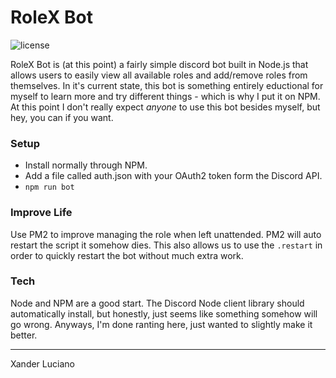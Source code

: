 # RoleX Bot

![license](https://img.shields.io/github/license/mashape/apistatus.svg?style=for-the-badge) 

RoleX Bot is (at this point) a fairly simple discord bot built in Node.js that allows users to easily view all available roles and add/remove roles from themselves. In it's current state, this bot is something entirely eductional for myself to learn more and try different things - which is why I put it on NPM. At this point I don't really expect *anyone* to use this bot besides myself, but hey, you can if you want.

### Setup


  - Install normally through NPM.
  - Add a file called auth.json with your OAuth2 token form the Discord API.
  - `npm run bot`


### Improve Life

Use PM2 to improve managing the role when left unattended. PM2 will auto restart the script it somehow dies. This also allows us to use the `.restart` in order to quickly restart the bot without much extra work.

### Tech

Node and NPM are a good start. The Discord Node client library should automatically install, but honestly, just seems like something somehow will go wrong. Anyways, I'm done ranting here, just wanted to slightly make it better. 


------------ 

Xander Luciano
